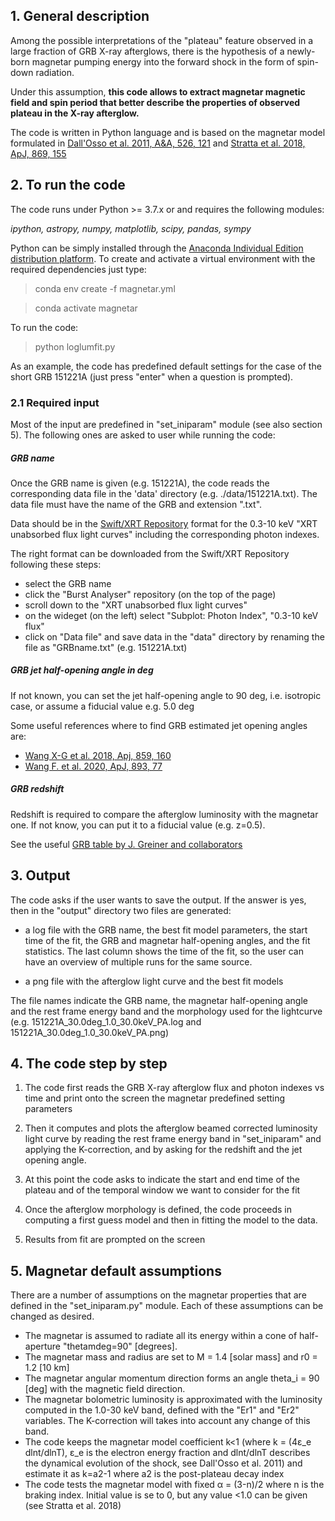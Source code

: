 ## 1. General description

Among the possible interpretations of the "plateau" feature observed in a large
fraction of GRB X-ray afterglows, there is the hypothesis of a newly-born magnetar
pumping energy into the forward shock in the form of spin-down radiation.

Under this assumption, **this code allows to extract magnetar magnetic field and spin period that better describe
the properties of observed plateau in the X-ray afterglow.**

The code is written in Python language and is based on the magnetar model formulated in [Dall'Osso et al. 2011, A&A, 526, 121](https://www.aanda.org/articles/aa/pdf/2011/02/aa14168-10.pdf) and [Stratta et al. 2018, ApJ, 869, 155](https://iopscience.iop.org/article/10.3847/1538-4357/aadd8f)



## 2. To run the code

The code runs under Python >= 3.7.x or and requires the following modules:

*ipython, astropy, numpy, matplotlib, scipy,  pandas, sympy*

Python can be simply installed through the [Anaconda Individual Edition distribution platform](https://www.anaconda.com/products/individual).
To create and activate a virtual environment with the required dependencies just type:

> conda env create -f magnetar.yml

> conda activate magnetar

To run the code:

> python loglumfit.py

As an example, the code has predefined default settings for the case of the short GRB 151221A (just press "enter" when a question is prompted).


### 2.1 Required input

Most of the input are predefined in "set_iniparam" module (see also section 5). The following ones are asked to user while running the code:

##### GRB name
Once the GRB name is given (e.g. 151221A), the code reads the corresponding data file in the 'data' directory (e.g. ./data/151221A.txt).
The data file must have the name of the GRB and extension ".txt".

Data should be in the [Swift/XRT Repository](https://www.swift.ac.uk/xrt_curves/) format for the 0.3-10 keV "XRT unabsorbed flux light curves" including the corresponding photon indexes.

The right format can be downloaded from the Swift/XRT Repository following these steps:
* select the GRB name
* click the "Burst Analyser" repository (on the top of the page)
* scroll down to the "XRT unabsorbed flux light curves"
* on the wideget (on the left) select "Subplot: Photon Index", "0.3-10 keV flux"
* click on "Data file" and save data in the "data" directory by renaming the file as "GRBname.txt" (e.g. 151221A.txt) 


##### GRB jet half-opening angle in deg

If not known, you can set the jet half-opening angle to 90 deg, i.e. isotropic case, or assume a fiducial value e.g. 5.0 deg

Some useful references where to find GRB  estimated jet opening angles are:
- [Wang X-G et al. 2018, Apj, 859, 160](https://doi.org/10.3847%2F1538-4357%2Faabc13)
- [Wang F. et al. 2020, ApJ, 893, 77](https://iopscience.iop.org/article/10.3847/1538-4357/ab0a86/meta)

##### GRB redshift

Redshift is required to compare the afterglow luminosity with the magnetar one. If not know, you can put it to a fiducial value (e.g. z=0.5).

See the useful [GRB table by J. Greiner and collaborators](https://www.mpe.mpg.de/~jcg/grbgen.html)


## 3. Output

The code asks if the user wants to save the output. If the answer is yes, then
in the "output" directory two files are generated:

- a log file with the GRB name, the best fit model parameters, the start time of the fit, the GRB and magnetar half-opening angles, and the fit statistics.
The last column shows the time of the fit, so the user can have an overview of multiple runs for the same source.

- a png file with the afterglow light curve and the best fit models 

The file names indicate
the GRB name, the magnetar half-opening angle and the rest frame energy band and the morphology used for the lightcurve
(e.g. 151221A_30.0deg_1.0_30.0keV_PA.log and 151221A_30.0deg_1.0_30.0keV_PA.png)

## 4. The code step by step

1) The code first reads the GRB X-ray afterglow flux and photon indexes vs time and print onto the screen the magnetar predefined setting parameters

2) Then it computes and plots the afterglow beamed corrected luminosity light curve by reading
the rest frame energy band in "set_iniparam" and applying the K-correction,
and by asking for the redshift and the jet opening angle.

3) At this point the code asks to indicate the start and end time of the plateau and of the temporal window we want
to consider for the fit 

4) Once the afterglow morphology is defined, the code proceeds in computing a first guess model and then in fitting the model to the data.

5) Results from fit are prompted on the screen


## 5. Magnetar default assumptions

There are a number of assumptions on the magnetar properties that are defined in the "set_iniparam.py" module. Each of these assumptions can be changed as desired.

- The magnetar is assumed to radiate all its energy within a cone of half-aperture "thetamdeg=90" [degrees].
- The magnetar mass and radius are set to M = 1.4  [solar mass] and r0 = 1.2  [10 km]
- The magnetar angular momentum direction forms an angle theta_i = 90 [deg] with the magnetic field direction.
- The magnetar bolometric luminosity is approximated with the luminosity computed in the 1.0-30 keV band, defined with the "Er1" and "Er2" variables. The K-correction will takes into account any change of this band.
- The code keeps the magnetar model coefficient k<1 (where k = (4&epsilon;_e dlnt/dlnT), &epsilon;_e is the electron energy fraction and dlnt/dlnT describes the dynamical evolution of the shock, see Dall'Osso et al. 2011) and estimate it as k=a2-1 where a2 is the post-plateau decay index
- The code tests the magnetar model with fixed &alpha; = (3-n)/2 where n is the braking index. Initial value is se to 0, but any value <1.0 can be given (see Stratta et al. 2018)
